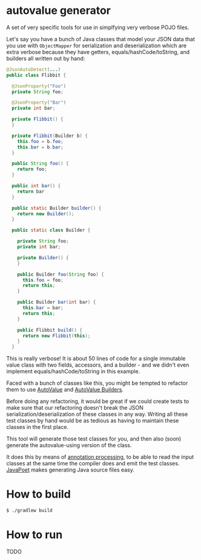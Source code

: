 # autovalue generator

A set of very specific tools for use in simplfying very verbose POJO files.

Let's say you have a bunch of Java classes that model your JSON data that you
use with `ObjectMapper` for serialization and deserialization which are extra
verbose because they have getters, equals/hashCode/toString, and builders all
written out by hand:

```java
@JsonAutoDetect(...)
public class Flibbit {

  @JsonProperty("Foo")
  private String foo;

  @JsonProperty("Bar")
  private int bar;

  private Flibbit() {
  }

  private Flibbit(Builder b) {
    this.foo = b.foo;
    this.bar = b.bar;
  }

  public String foo() {
    return foo;
  }

  public int bar() {
    return bar
  }

  public static Builder builder() {
    return new Builder();
  }

  public static class Builder {

    private String foo;
    private int bar;

    private Builder() {
    }

    public Builder foo(String foo) {
      this.foo = foo;
      return this;
    }

    public Builder bar(int bar) {
      this.bar = bar;
      return this;
    }

    public Flibbit build() {
      return new Flibbit(this);
    }
  }
```

This is really verbose! It is about 50 lines of code for a single immutable
value class with two fields, accessors, and a builder - and we didn't even
implement equals/hashCode/toString in this example.

Faced with a bunch of classes like this, you might be tempted to refactor them
to use [AutoValue][autovalue] and [AutoValue Builders][autovalue-builders].

Before doing any refactoring, it would be great if we could create tests to
make sure that our refactoring doesn't break the JSON
serialization/deserialization of these classes in any way. Writing all these
test classes by hand would be as tedious as having to maintain these classes in
the first place.

This tool will generate those test classes for you, and then also (soon)
generate the autovalue-using version of the class.

It does this by means of [annotation processing][], to be able to read the
input classes at the same time the compiler does and emit the test classes.
[JavaPoet][] makes generating Java source files easy.

[annotation processing]: https://docs.oracle.com/javase/7/docs/api/javax/annotation/processing/Processor.html
[autovalue]: https://github.com/google/auto/tree/master/value
[autovalue-builders]: https://github.com/google/auto/blob/master/value/userguide/builders.md
[JavaPoet]: https://github.com/square/javapoet

# How to build

```sh
$ ./gradlew build
```

# How to run
TODO
